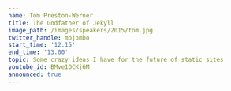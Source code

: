 ```yaml
---
name: Tom Preston-Werner
title: The Godfather of Jekyll
image_path: /images/speakers/2015/tom.jpg
twitter_handle: mojombo
start_time: '12.15'
end_time: '13.00'
topic: Some crazy ideas I have for the future of static sites
youtube_id: BMve1OCKj6M
announced: true
---
```

